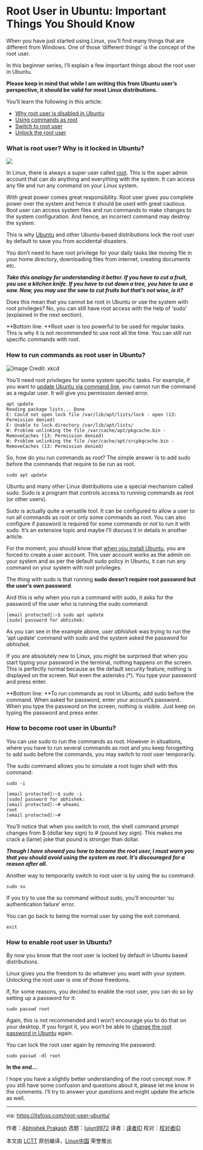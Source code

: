 [#]: collector: (lujun9972)
[#]: translator: (robsean)
[#]: reviewer: ( )
[#]: publisher: ( )
[#]: url: ( )
[#]: subject: (Root User in Ubuntu: Important Things You Should Know)
[#]: via: (https://itsfoss.com/root-user-ubuntu/)
[#]: author: (Abhishek Prakash https://itsfoss.com/author/abhishek/)

Root User in Ubuntu: Important Things You Should Know
======

When you have just started using Linux, you’ll find many things that are different from Windows. One of those ‘different things’ is the concept of the root user.

In this beginner series, I’ll explain a few important things about the root user in Ubuntu.

**Please keep in mind that while I am writing this from Ubuntu user’s perspective, it should be valid for most Linux distributions.**

You’ll learn the following in this article:

  * [Why root user is disabled in Ubuntu][1]
  * [Using commands as root][2]
  * [Switch to root user][3]
  * [Unlock the root user][4]



### What is root user? Why is it locked in Ubuntu?

![][5]

In Linux, there is always a super user called [root][6]. This is the super admin account that can do anything and everything with the system. It can access any file and run any command on your Linux system.

With great power comes great responsibility. Root user gives you complete power over the system and hence it should be used with great cautious. Root user can access system files and run commands to make changes to the system configuration. And hence, an incorrect command may destroy the system.

This is why [Ubuntu][7] and other Ubuntu-based distributions lock the root user by default to save you from accidental disasters.

You don’t need to have root privilege for your daily tasks like moving file in your home directory, downloading files from internet, creating documents etc.

_**Take this analogy for understanding it better. If you have to cut a fruit, you use a kitchen knife. If you have to cut down a tree, you have to use a saw. Now, you may use the saw to cut fruits but that’s not wise, is it?**_

Does this mean that you cannot be root in Ubuntu or use the system with root privileges? No, you can still have root access with the help of ‘sudo’ (explained in the next section).

**Bottom line:
**Root user is too powerful to be used for regular tasks. This is why it is not recommended to use root all the time. You can still run specific commands with root.

### How to run commands as root user in Ubuntu?

![Image Credit: xkcd][8]

You’ll need root privileges for some system specific tasks. For example, if you want to [update Ubuntu via command line][9], you cannot run the command as a regular user. It will give you permission denied error.

```
apt update
Reading package lists... Done
E: Could not open lock file /var/lib/apt/lists/lock - open (13: Permission denied)
E: Unable to lock directory /var/lib/apt/lists/
W: Problem unlinking the file /var/cache/apt/pkgcache.bin - RemoveCaches (13: Permission denied)
W: Problem unlinking the file /var/cache/apt/srcpkgcache.bin - RemoveCaches (13: Permission denied)
```

So, how do you run commands as root? The simple answer is to add sudo before the commands that require to be run as root.

```
sudo apt update
```

Ubuntu and many other Linux distributions use a special mechanism called sudo. Sudo is a program that controls access to running commands as root (or other users).

Sudo is actually quite a versatile tool. It can be configured to allow a user to run all commands as root or only some commands as root. You can also configure if password is required for some commands or not to run it with sudo. It’s an extensive topic and maybe I’ll discuss it in details in another article.

For the moment, you should know that [when you install Ubuntu][10], you are forced to create a user account. This user account works as the admin on your system and as per the default sudo policy in Ubuntu, it can run any command on your system with root privileges.

The thing with sudo is that running **sudo doesn’t require root password but the user’s own password**.

And this is why when you run a command with sudo, it asks for the password of the user who is running the sudo command:

```
[email protected]:~$ sudo apt update
[sudo] password for abhishek:
```

As you can see in the example above, user _abhishek_ was trying to run the ‘apt update’ command with _sudo_ and the system asked the password for _abhishek_.

If you are absolutely new to Linux, you might be surprised that when you start typing your password in the terminal, nothing happens on the screen. This is perfectly normal because as the default security feature, nothing is displayed on the screen. Not even the asterisks (*). You type your password and press enter.

**Bottom line:
**To run commands as root in Ubuntu, add sudo before the command.
When asked for password, enter your account’s password.
When you type the password on the screen, nothing is visible. Just keep on typing the password and press enter.

### How to become root user in Ubuntu?

You can use sudo to run the commands as root. However in situations, where you have to run several commands as root and you keep forogetting to add sudo before the commands, you may switch to root user temporarily.

The sudo command allows you to simulate a root login shell with this command:

```
sudo -i
```

```
[email protected]:~$ sudo -i
[sudo] password for abhishek:
[email protected]:~# whoami
root
[email protected]:~#
```

You’ll notice that when you switch to root, the shell command prompt changes from $ (dollar key sign) to # (pound key sign). This makes me crack a (lame) joke that pound is stronger than dollar.

_**Though I have showed you how to become the root user, I must warn you that you should avoid using the system as root. It’s discouraged for a reason after all.**_

Another way to temporarily switch to root user is by using the su command:

```
sudo su
```

If you try to use the su command without sudo, you’ll encounter ‘su authentication failure’ error.

You can go back to being the normal user by using the exit command.

```
exit
```

### How to enable root user in Ubuntu?

By now you know that the root user is locked by default in Ubuntu based distributions.

Linux gives you the freedom to do whatever you want with your system. Unlocking the root user is one of those freedoms.

If, for some reasons, you decided to enable the root user, you can do so by setting up a password for it:

```
sudo passwd root
```

Again, this is not recommended and I won’t encourage you to do that on your desktop. If you forgot it, you won’t be able to [change the root password in Ubuntu][11] again.

You can lock the root user again by removing the password:

```
sudo passwd -dl root
```

**In the end…**

I hope you have a slightly better understanding of the root concept now. If you still have some confusion and questions about it, please let me know in the comments. I’ll try to answer your questions and might update the article as well.

--------------------------------------------------------------------------------

via: https://itsfoss.com/root-user-ubuntu/

作者：[Abhishek Prakash][a]
选题：[lujun9972][b]
译者：[译者ID](https://github.com/译者ID)
校对：[校对者ID](https://github.com/校对者ID)

本文由 [LCTT](https://github.com/LCTT/TranslateProject) 原创编译，[Linux中国](https://linux.cn/) 荣誉推出

[a]: https://itsfoss.com/author/abhishek/
[b]: https://github.com/lujun9972
[1]: tmp.IrHYJBAqVn#what-is-root
[2]: tmp.IrHYJBAqVn#run-command-as-root
[3]: tmp.IrHYJBAqVn#become-root
[4]: tmp.IrHYJBAqVn#enable-root
[5]: https://i0.wp.com/itsfoss.com/wp-content/uploads/2020/01/root_user_ubuntu.png?ssl=1
[6]: http://www.linfo.org/root.html
[7]: https://ubuntu.com/
[8]: https://i2.wp.com/itsfoss.com/wp-content/uploads/2020/01/sudo_sandwich.png?ssl=1
[9]: https://itsfoss.com/update-ubuntu/
[10]: https://itsfoss.com/install-ubuntu/
[11]: https://itsfoss.com/how-to-hack-ubuntu-password/
